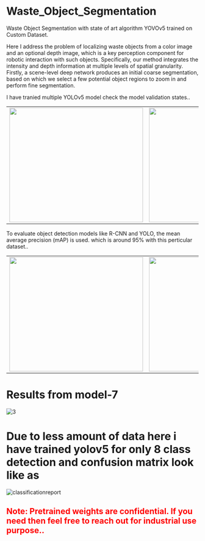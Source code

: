 # Waste_Object_Segmentation
Waste Object Segmentation with state of art algorithm YOVOv5 trained on Custom Dataset.

Here I address the problem of localizing waste objects from a color image and an optional depth image, which is a key perception component for robotic interaction with such objects. Specifically, our method integrates the intensity and depth information at multiple levels of spatial granularity. Firstly, a scene-level deep network produces an initial coarse segmentation, based on which we select a few potential object regions to zoom in and perform fine segmentation. 

I have tranied multiple YOLOv5 model check the model validation states..

<table><tr>
<td><img src="https://user-images.githubusercontent.com/65647192/154911092-22d63ac4-13ce-4acb-a614-e9937c6ff484.png" width="350" height="300">
<td><img src="https://user-images.githubusercontent.com/65647192/154909742-b0d7421d-ed09-4e1e-806e-27d89e24f6ab.png" width="350" height="300">
<td><img src="https://user-images.githubusercontent.com/65647192/154910673-c0dd3862-0a3d-4957-ab4e-f51bfd704bac.png" width="350" height="300">
</tr>
</table>

To evaluate object detection models like R-CNN and YOLO, the mean average precision (mAP) is used. which is around 95% with this perticular dataset..

<table><tr>
<td><img src="https://user-images.githubusercontent.com/65647192/154912053-a4ae6ac8-1760-4231-a09b-3709c43a3c47.png" width="350" height="300">
<td><img src="https://user-images.githubusercontent.com/65647192/154913346-939b3ce6-ec60-48e0-bec6-a3bc5c508b57.png" width="350" height=300>
<td><img src="https://user-images.githubusercontent.com/65647192/154913504-966a2164-4037-493a-a9b6-40ce996c6000.png" width="350" height="300">
</tr>
</table>

# Results from model-7

![3](https://user-images.githubusercontent.com/65647192/154914243-5cd1e9eb-a6ec-48b4-9232-261c104b4064.jpg)

# Due to less amount of data here i have trained yolov5 for only 8 class detection and confusion matrix look like as 

![classificationreport](https://user-images.githubusercontent.com/65647192/154914789-8c3ad62f-7c92-4c78-8d7e-3b4b295ee63f.png)

## <p style="color:red">Note: Pretrained weights are confidential. If you need then feel free to reach out for industrial use purpose..</p>
